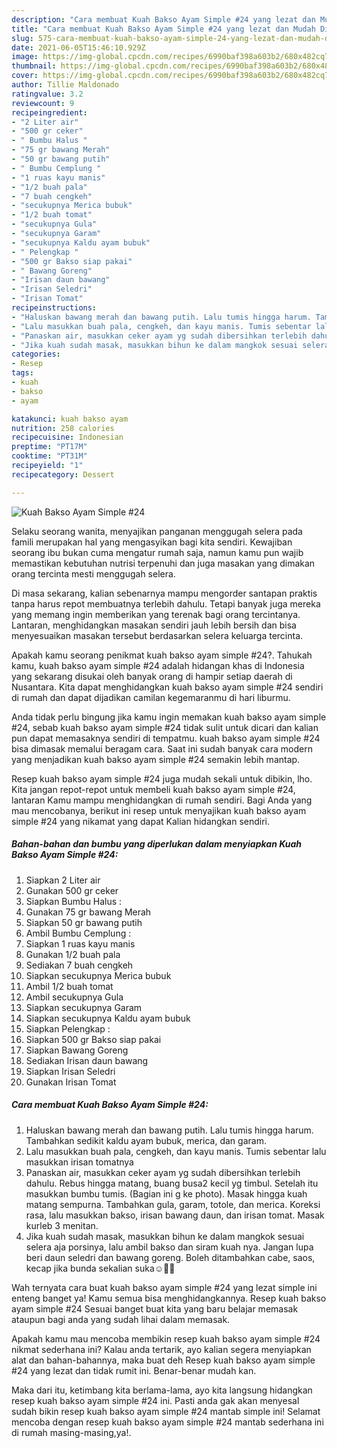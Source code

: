 ```yaml
---
description: "Cara membuat Kuah Bakso Ayam Simple #24 yang lezat dan Mudah Dibuat"
title: "Cara membuat Kuah Bakso Ayam Simple #24 yang lezat dan Mudah Dibuat"
slug: 575-cara-membuat-kuah-bakso-ayam-simple-24-yang-lezat-dan-mudah-dibuat
date: 2021-06-05T15:46:10.929Z
image: https://img-global.cpcdn.com/recipes/6990baf398a603b2/680x482cq70/kuah-bakso-ayam-simple-24-foto-resep-utama.jpg
thumbnail: https://img-global.cpcdn.com/recipes/6990baf398a603b2/680x482cq70/kuah-bakso-ayam-simple-24-foto-resep-utama.jpg
cover: https://img-global.cpcdn.com/recipes/6990baf398a603b2/680x482cq70/kuah-bakso-ayam-simple-24-foto-resep-utama.jpg
author: Tillie Maldonado
ratingvalue: 3.2
reviewcount: 9
recipeingredient:
- "2 Liter air"
- "500 gr ceker"
- " Bumbu Halus "
- "75 gr bawang Merah"
- "50 gr bawang putih"
- " Bumbu Cemplung "
- "1 ruas kayu manis"
- "1/2 buah pala"
- "7 buah cengkeh"
- "secukupnya Merica bubuk"
- "1/2 buah tomat"
- "secukupnya Gula"
- "secukupnya Garam"
- "secukupnya Kaldu ayam bubuk"
- " Pelengkap "
- "500 gr Bakso siap pakai"
- " Bawang Goreng"
- "Irisan daun bawang"
- "Irisan Seledri"
- "Irisan Tomat"
recipeinstructions:
- "Haluskan bawang merah dan bawang putih. Lalu tumis hingga harum. Tambahkan sedikit kaldu ayam bubuk, merica, dan garam."
- "Lalu masukkan buah pala, cengkeh, dan kayu manis. Tumis sebentar lalu masukkan irisan tomatnya"
- "Panaskan air, masukkan ceker ayam yg sudah dibersihkan terlebih dahulu. Rebus hingga matang, buang busa2 kecil yg timbul. Setelah itu masukkan bumbu tumis. (Bagian ini g ke photo). Masak hingga kuah matang sempurna. Tambahkan gula, garam, totole, dan merica. Koreksi rasa, lalu masukkan bakso, irisan bawang daun, dan irisan tomat. Masak kurleb 3 menitan."
- "Jika kuah sudah masak, masukkan bihun ke dalam mangkok sesuai selera aja porsinya, lalu ambil bakso dan siram kuah nya. Jangan lupa beri daun seledri dan bawang goreng. Boleh ditambahkan cabe, saos, kecap jika bunda sekalian suka☺️🙏🏻"
categories:
- Resep
tags:
- kuah
- bakso
- ayam

katakunci: kuah bakso ayam 
nutrition: 258 calories
recipecuisine: Indonesian
preptime: "PT17M"
cooktime: "PT31M"
recipeyield: "1"
recipecategory: Dessert

---
```



![Kuah Bakso Ayam Simple #24](https://img-global.cpcdn.com/recipes/6990baf398a603b2/680x482cq70/kuah-bakso-ayam-simple-24-foto-resep-utama.jpg)

Selaku seorang wanita, menyajikan panganan menggugah selera pada famili merupakan hal yang mengasyikan bagi kita sendiri. Kewajiban seorang ibu bukan cuma mengatur rumah saja, namun kamu pun wajib memastikan kebutuhan nutrisi terpenuhi dan juga masakan yang dimakan orang tercinta mesti menggugah selera.

Di masa  sekarang, kalian sebenarnya mampu mengorder santapan praktis tanpa harus repot membuatnya terlebih dahulu. Tetapi banyak juga mereka yang memang ingin memberikan yang terenak bagi orang tercintanya. Lantaran, menghidangkan masakan sendiri jauh lebih bersih dan bisa menyesuaikan masakan tersebut berdasarkan selera keluarga tercinta. 



Apakah kamu seorang penikmat kuah bakso ayam simple #24?. Tahukah kamu, kuah bakso ayam simple #24 adalah hidangan khas di Indonesia yang sekarang disukai oleh banyak orang di hampir setiap daerah di Nusantara. Kita dapat menghidangkan kuah bakso ayam simple #24 sendiri di rumah dan dapat dijadikan camilan kegemaranmu di hari liburmu.

Anda tidak perlu bingung jika kamu ingin memakan kuah bakso ayam simple #24, sebab kuah bakso ayam simple #24 tidak sulit untuk dicari dan kalian pun dapat memasaknya sendiri di tempatmu. kuah bakso ayam simple #24 bisa dimasak memalui beragam cara. Saat ini sudah banyak cara modern yang menjadikan kuah bakso ayam simple #24 semakin lebih mantap.

Resep kuah bakso ayam simple #24 juga mudah sekali untuk dibikin, lho. Kita jangan repot-repot untuk membeli kuah bakso ayam simple #24, lantaran Kamu mampu menghidangkan di rumah sendiri. Bagi Anda yang mau mencobanya, berikut ini resep untuk menyajikan kuah bakso ayam simple #24 yang nikamat yang dapat Kalian hidangkan sendiri.

<!--inarticleads1-->

##### Bahan-bahan dan bumbu yang diperlukan dalam menyiapkan Kuah Bakso Ayam Simple #24:

1. Siapkan 2 Liter air
1. Gunakan 500 gr ceker
1. Siapkan  Bumbu Halus :
1. Gunakan 75 gr bawang Merah
1. Siapkan 50 gr bawang putih
1. Ambil  Bumbu Cemplung :
1. Siapkan 1 ruas kayu manis
1. Gunakan 1/2 buah pala
1. Sediakan 7 buah cengkeh
1. Siapkan secukupnya Merica bubuk
1. Ambil 1/2 buah tomat
1. Ambil secukupnya Gula
1. Siapkan secukupnya Garam
1. Siapkan secukupnya Kaldu ayam bubuk
1. Siapkan  Pelengkap :
1. Siapkan 500 gr Bakso siap pakai
1. Siapkan  Bawang Goreng
1. Sediakan Irisan daun bawang
1. Siapkan Irisan Seledri
1. Gunakan Irisan Tomat




<!--inarticleads2-->

##### Cara membuat Kuah Bakso Ayam Simple #24:

1. Haluskan bawang merah dan bawang putih. Lalu tumis hingga harum. Tambahkan sedikit kaldu ayam bubuk, merica, dan garam.
1. Lalu masukkan buah pala, cengkeh, dan kayu manis. Tumis sebentar lalu masukkan irisan tomatnya
1. Panaskan air, masukkan ceker ayam yg sudah dibersihkan terlebih dahulu. Rebus hingga matang, buang busa2 kecil yg timbul. Setelah itu masukkan bumbu tumis. (Bagian ini g ke photo). Masak hingga kuah matang sempurna. Tambahkan gula, garam, totole, dan merica. Koreksi rasa, lalu masukkan bakso, irisan bawang daun, dan irisan tomat. Masak kurleb 3 menitan.
1. Jika kuah sudah masak, masukkan bihun ke dalam mangkok sesuai selera aja porsinya, lalu ambil bakso dan siram kuah nya. Jangan lupa beri daun seledri dan bawang goreng. Boleh ditambahkan cabe, saos, kecap jika bunda sekalian suka☺️🙏🏻




Wah ternyata cara buat kuah bakso ayam simple #24 yang lezat simple ini enteng banget ya! Kamu semua bisa menghidangkannya. Resep kuah bakso ayam simple #24 Sesuai banget buat kita yang baru belajar memasak ataupun bagi anda yang sudah lihai dalam memasak.

Apakah kamu mau mencoba membikin resep kuah bakso ayam simple #24 nikmat sederhana ini? Kalau anda tertarik, ayo kalian segera menyiapkan alat dan bahan-bahannya, maka buat deh Resep kuah bakso ayam simple #24 yang lezat dan tidak rumit ini. Benar-benar mudah kan. 

Maka dari itu, ketimbang kita berlama-lama, ayo kita langsung hidangkan resep kuah bakso ayam simple #24 ini. Pasti anda gak akan menyesal sudah bikin resep kuah bakso ayam simple #24 mantab simple ini! Selamat mencoba dengan resep kuah bakso ayam simple #24 mantab sederhana ini di rumah masing-masing,ya!.

